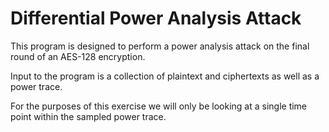 # Differential Power Analysis Attack

This program is designed to perform a power analysis attack on the final round of an AES-128 encryption.

Input to the program is a collection of plaintext and ciphertexts as well as a power trace.

For the purposes of this exercise we will only be looking at a single time point within the sampled power trace.

